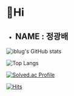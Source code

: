 # 👋Hi

* ## NAME : 정광배

![iblug's GitHub stats](https://github-readme-stats.vercel.app/api?username=tjddnr9553&show_icons=true&theme=highcontrast)

![Top Langs](https://github-readme-stats.vercel.app/api/top-langs/?username=tjddnr9553&layout=compact&theme=highcontrast)

[![Solved.ac Profile](http://mazassumnida.wtf/api/generate_badge?boj=tjddnr9553)](https://solved.ac/tjddnr9553)

[![Hits](https://hits.seeyoufarm.com/api/count/incr/badge.svg?url=https%3A%2F%2Fgithub.com%2Ftjddnr9553%2Ftjddnr9553.git&count_bg=%2379C83D&title_bg=%23555555&icon=&icon_color=%23E7E7E7&title=hits&edge_flat=false)](https://hits.seeyoufarm.com)
